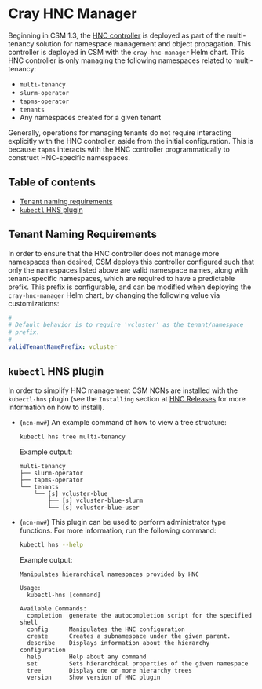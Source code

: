# Cray HNC Manager

Beginning in CSM 1.3, the [HNC controller](https://github.com/kubernetes-sigs/hierarchical-namespaces) is deployed as part of the multi-tenancy solution for namespace management and object propagation.
This controller is deployed in CSM with the `cray-hnc-manager` Helm chart. This HNC controller is only managing the following namespaces related to multi-tenancy:

* `multi-tenancy`
* `slurm-operator`
* `tapms-operator`
* `tenants`
* Any namespaces created for a given tenant

Generally, operations for managing tenants do not require interacting explicitly with the HNC controller, aside from the initial configuration.
This is because `tapms` interacts with the HNC controller programmatically to construct HNC-specific namespaces.

## Table of contents

* [Tenant naming requirements](#tenant-naming-requirements)
* [`kubectl` HNS plugin](#kubectl-hns-plugin)

## Tenant Naming Requirements

In order to ensure that the HNC controller does not manage more namespaces than desired, CSM deploys this controller configured such that only the namespaces listed above are valid namespace names,
along with tenant-specific namespaces, which are required to have a predictable prefix.
This prefix is configurable, and can be modified when deploying the `cray-hnc-manager` Helm chart, by changing the following value via customizations:

```yaml
#
# Default behavior is to require 'vcluster' as the tenant/namespace
# prefix.
#
validTenantNamePrefix: vcluster
```

## `kubectl` HNS plugin

In order to simplify HNC management CSM NCNs are installed with the `kubectl-hns` plugin (see the `Installing` section at [HNC Releases](https://github.com/kubernetes-sigs/hierarchical-namespaces/releases) for more information on how to install).

* (`ncn-mw#`) An example command of how to view a tree structure:

    ```bash
    kubectl hns tree multi-tenancy
    ```

    Example output:

    ```text
    multi-tenancy
    ├── slurm-operator
    ├── tapms-operator
    └── tenants
        └── [s] vcluster-blue
            ├── [s] vcluster-blue-slurm
            └── [s] vcluster-blue-user
    ```

* (`ncn-mw#`) This plugin can be used to perform administrator type functions. For more information, run the following command:

    ```bash
    kubectl hns --help
    ```

    Example output:

    ```text
    Manipulates hierarchical namespaces provided by HNC
    
    Usage:
      kubectl-hns [command]
    
    Available Commands:
      completion  generate the autocompletion script for the specified shell
      config      Manipulates the HNC configuration
      create      Creates a subnamespace under the given parent.
      describe    Displays information about the hierarchy configuration
      help        Help about any command
      set         Sets hierarchical properties of the given namespace
      tree        Display one or more hierarchy trees
      version     Show version of HNC plugin
    ```
